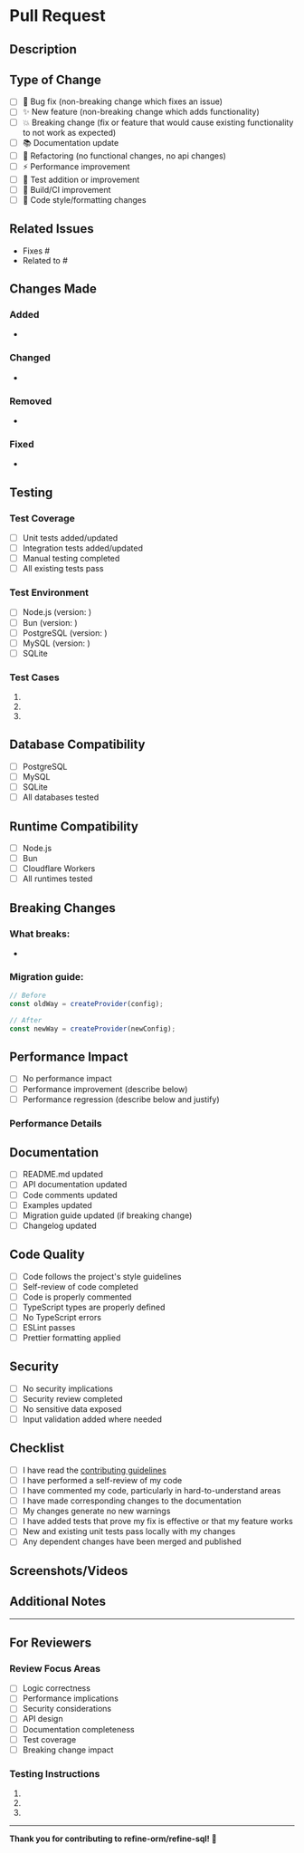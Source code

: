 # Pull Request

## Description

<!-- Provide a brief description of the changes in this PR -->

## Type of Change

<!-- Mark the relevant option with an "x" -->

- [ ] 🐛 Bug fix (non-breaking change which fixes an issue)
- [ ] ✨ New feature (non-breaking change which adds functionality)
- [ ] 💥 Breaking change (fix or feature that would cause existing functionality to not work as expected)
- [ ] 📚 Documentation update
- [ ] 🔧 Refactoring (no functional changes, no api changes)
- [ ] ⚡ Performance improvement
- [ ] 🧪 Test addition or improvement
- [ ] 🔨 Build/CI improvement
- [ ] 🎨 Code style/formatting changes

## Related Issues

<!-- Link to related issues using keywords like "Fixes #123" or "Closes #456" -->

- Fixes #
- Related to #

## Changes Made

<!-- Provide a detailed list of changes made in this PR -->

### Added
- 

### Changed
- 

### Removed
- 

### Fixed
- 

## Testing

<!-- Describe the testing you've done -->

### Test Coverage
- [ ] Unit tests added/updated
- [ ] Integration tests added/updated
- [ ] Manual testing completed
- [ ] All existing tests pass

### Test Environment
- [ ] Node.js (version: )
- [ ] Bun (version: )
- [ ] PostgreSQL (version: )
- [ ] MySQL (version: )
- [ ] SQLite

### Test Cases
<!-- Describe specific test cases you've run -->

1. 
2. 
3. 

## Database Compatibility

<!-- Mark all databases that have been tested with these changes -->

- [ ] PostgreSQL
- [ ] MySQL
- [ ] SQLite
- [ ] All databases tested

## Runtime Compatibility

<!-- Mark all runtimes that have been tested with these changes -->

- [ ] Node.js
- [ ] Bun
- [ ] Cloudflare Workers
- [ ] All runtimes tested

## Breaking Changes

<!-- If this is a breaking change, describe what breaks and how to migrate -->

### What breaks:
- 

### Migration guide:
```typescript
// Before
const oldWay = createProvider(config);

// After
const newWay = createProvider(newConfig);
```

## Performance Impact

<!-- Describe any performance implications -->

- [ ] No performance impact
- [ ] Performance improvement (describe below)
- [ ] Performance regression (describe below and justify)

### Performance Details
<!-- If applicable, provide benchmarks or performance analysis -->

## Documentation

<!-- Mark all documentation that has been updated -->

- [ ] README.md updated
- [ ] API documentation updated
- [ ] Code comments updated
- [ ] Examples updated
- [ ] Migration guide updated (if breaking change)
- [ ] Changelog updated

## Code Quality

<!-- Confirm code quality standards -->

- [ ] Code follows the project's style guidelines
- [ ] Self-review of code completed
- [ ] Code is properly commented
- [ ] TypeScript types are properly defined
- [ ] No TypeScript errors
- [ ] ESLint passes
- [ ] Prettier formatting applied

## Security

<!-- Security considerations -->

- [ ] No security implications
- [ ] Security review completed
- [ ] No sensitive data exposed
- [ ] Input validation added where needed

## Checklist

<!-- Final checklist before submitting -->

- [ ] I have read the [contributing guidelines](../CONTRIBUTING.md)
- [ ] I have performed a self-review of my code
- [ ] I have commented my code, particularly in hard-to-understand areas
- [ ] I have made corresponding changes to the documentation
- [ ] My changes generate no new warnings
- [ ] I have added tests that prove my fix is effective or that my feature works
- [ ] New and existing unit tests pass locally with my changes
- [ ] Any dependent changes have been merged and published

## Screenshots/Videos

<!-- If applicable, add screenshots or videos to help explain your changes -->

## Additional Notes

<!-- Any additional information that reviewers should know -->

---

## For Reviewers

### Review Focus Areas
<!-- Highlight specific areas that need careful review -->

- [ ] Logic correctness
- [ ] Performance implications
- [ ] Security considerations
- [ ] API design
- [ ] Documentation completeness
- [ ] Test coverage
- [ ] Breaking change impact

### Testing Instructions
<!-- Provide specific instructions for reviewers to test the changes -->

1. 
2. 
3. 

---

**Thank you for contributing to refine-orm/refine-sql! 🚀**